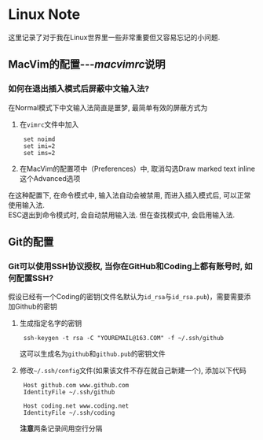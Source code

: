 # Linux Note
这里记录了对于我在Linux世界里一些非常重要但又容易忘记的小问题.

## MacVim的配置---*macvimrc*说明
### 如何在退出插入模式后屏蔽中文输入法?
在Normal模式下中文输入法简直是噩梦, 最简单有效的屏蔽方式为
1. 在`vimrc`文件中加入

		set noimd
		set imi=2
		set ims=2

2. 在MacVim的配置项中（Preferences）中, 取消勾选Draw marked text inline这个Advanced选项

在这种配置下, 在命令模式中, 输入法自动会被禁用, 而进入插入模式后, 可以正常使用输入法.  
ESC退出到命令模式时, 会自动禁用输入法. 但在查找模式中, 会启用输入法.

## Git的配置
### Git可以使用SSH协议授权, 当你在GitHub和Coding上都有账号时, 如何配置SSH?
假设已经有一个Coding的密钥(文件名默认为`id_rsa`与`id_rsa.pub`)，需要需要添加Github的密钥
1. 生成指定名字的密钥

		ssh-keygen -t rsa -C "YOUREMAIL@163.COM" -f ~/.ssh/github
	
	这可以生成名为`github`和`github.pub`的密钥文件

2. 修改`~/.ssh/config`文件(如果该文件不存在就自己新建一个), 添加以下代码

		Host github.com www.github.com  
		IdentityFile ~/.ssh/github

		Host coding.net www.coding.net
		IdentityFile ~/.ssh/coding

	**注意**两条记录间用空行分隔
	




